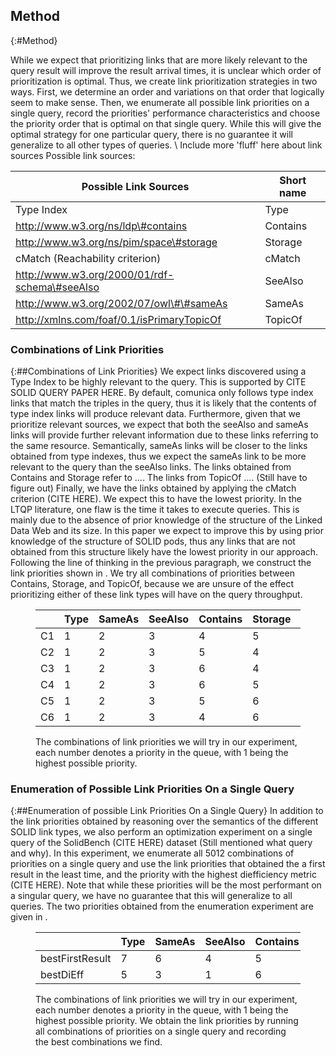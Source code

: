 ## Method
{:#Method}


While we expect that prioritizing links that are more likely relevant to the query result will improve the result arrival times, it is unclear which order of prioritization is optimal. 
Thus, we create link prioritization strategies in two ways. First, we determine an order and variations on that order that logically seem to make sense. 
Then, we enumerate all possible link priorities on a single query, record the priorities' performance characteristics and choose the priority order that is optimal on that single query. 
While this will give the optimal strategy for one particular query, there is no guarantee it will generalize to all other types of queries.
\\
Include more 'fluff' here about link sources
Possible link sources:

| Possible Link Sources                         | Short name |
|-----------------------------------------------|------------|
| Type Index                                    | Type       |
| http://www.w3.org/ns/ldp\#contains            | Contains   |
| http://www.w3.org/ns/pim/space\#storage       | Storage    |
| cMatch (Reachability criterion)               | cMatch     |
| http://www.w3.org/2000/01/rdf-schema\#seeAlso | SeeAlso    |
| http://www.w3.org/2002/07/owl\#\#sameAs       | SameAs     |
| http://xmlns.com/foaf/0.1/isPrimaryTopicOf    | TopicOf    |


### Combinations of Link Priorities
{:##Combinations of Link Priorities}
We expect links discovered using a Type Index to be highly relevant to the query. 
This is supported by CITE SOLID QUERY PAPER HERE. 
By default, comunica only follows type index links that match the triples in the query, thus it is likely that the contents of type index links will produce relevant data. 
Furthermore, given that we prioritize relevant sources, we expect that both the seeAlso and sameAs links will provide further relevant information due to these links referring to the same resource. 
Semantically, sameAs links will be closer to the links obtained from type indexes, thus we expect the sameAs link to be more relevant to the query than the seeAlso links.
The links obtained from Contains and Storage refer to .... 
The links from TopicOf ....
(Still have to figure out)
Finally, we have the links obtained by applying the cMatch criterion (CITE HERE). 
We expect this to have the lowest priority. In the LTQP literature, one flaw is the time it takes to execute queries. 
This is mainly due to the absence of prior knowledge of the structure of the Linked Data Web and its size. 
In this paper we expect to improve this by using prior knowledge of the structure of SOLID pods, thus any links that are not obtained from this structure likely have the lowest priority in our approach. 
Following the line of thinking in the previous paragraph, we construct the link priorities shown in [](#tab:priorities). 
We try all combinations of priorities between Contains, Storage, and TopicOf, because we are unsure of the effect prioritizing either of these link types will have on the query throughput. 

<figure id="tab:priorities" class="table" markdown="1">

|                 | Type | SameAs | SeeAlso | Contains | Storage | TopicOf | CMatch |
|-----------------|------|--------|---------|----------|---------|---------|--------|
| C1              | 1    | 2      | 3       | 4        | 5       | 6       | 7      |
| C2              | 1    | 2      | 3       | 5        | 4       | 6       | 7      |
| C3              | 1    | 2      | 3       | 6        | 4       | 5       | 7      |
| C4              | 1    | 2      | 3       | 6        | 5       | 4       | 7      |
| C5              | 1    | 2      | 3       | 5        | 6       | 4       | 7      |
| C6              | 1    | 2      | 3       | 4        | 6       | 5       | 7      |

<figcaption markdown="block">
The combinations of link priorities we will try in our experiment, each number denotes a priority in the queue, with 1 being the highest possible priority.
</figcaption>
</figure>

### Enumeration of Possible Link Priorities On a Single Query
{:##Enumeration of possible Link Priorities On a Single Query}
In addition to the link priorities obtained by reasoning over the semantics of the different SOLID link types, we also perform an optimization experiment on a single query of the SolidBench (CITE HERE) dataset (Still mentioned what query and why). 
In this experiment, we enumerate all 5012 combinations of priorities on a single query and use the link priorities that obtained the a first result in the least time, and the priority with the highest diefficiency metric (CITE HERE). 
Note that while these priorities will be the most performant on a singular query, we have no guarantee that this will generalize to all queries. 
The two priorities obtained from the enumeration experiment are given in [](#tab:prioritiesEnum).
<figure id="tab:prioritiesEnum" class="table" markdown="1">

|                 | Type | SameAs | SeeAlso | Contains | Storage | TopicOf | CMatch |
|-----------------|------|--------|---------|----------|---------|---------|--------|
| bestFirstResult | 7    | 6      | 4       | 5        | 1       | 2       | 3      |
| bestDiEff       | 5    | 3      | 1       | 6        | 2       | 4       | 7      |

<figcaption markdown="block">
The combinations of link priorities we will try in our experiment, each number denotes a priority in the queue, with 1 being the highest possible priority. We obtain the link priorities by running all combinations of priorities on a single query and recording the best combinations we find.
</figcaption>
</figure>
